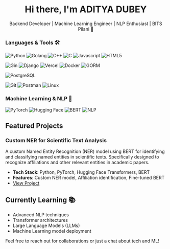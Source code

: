 <h1 align="center">Hi there, I'm ADITYA DUBEY </h1>

<p align="center">Backend Developer | Machine Learning Engineer | NLP Enthusiast | BITS Pilani 🚀</p>

### Languages & Tools 🛠

![Python](https://img.shields.io/badge/-Python-05122A?style=flat&logo=python&logoWidth=80)  ![Golang](https://img.shields.io/badge/-Golang-05122A?style=flat&logo=go&logoColor=white&logoWidth=80) ![C++](https://img.shields.io/badge/-C++-05122A?style=flat&logo=c%2B%2B&logoColor=00599C&logoWidth=80) ![C](https://img.shields.io/badge/-C-05122A?style=flat&logo=c&logoWidth=80) ![Javascript](https://img.shields.io/badge/-JavaScript-05122A?style=flat&logo=javascript&logoWidth=80) ![HTML5](https://img.shields.io/badge/-HTML5-05122A?style=flat&logo=html5&logoWidth=80)
&nbsp;

![Gin](https://img.shields.io/badge/-Gin-05122A?style=flat&logo=go&logoColor=white&logoWidth=80) ![Django](https://img.shields.io/badge/-Django-05122A?style=flat&logo=django&logoWidth=80) ![Vercel](https://img.shields.io/badge/-Vercel-05122A?style=flat&logo=vercel&logoWidth=80) 
![Docker](https://img.shields.io/badge/-Docker-05122A?style=flat&logo=docker&logoWidth=80) ![GORM](https://img.shields.io/badge/-GORM-05122A?style=flat&logo=go&logoColor=white&logoWidth=80)

![PostgreSQL](https://img.shields.io/badge/-PostgreSQL-05122A?style=flat&logo=postgresql&logoWidth=80)&nbsp;

![Git](https://img.shields.io/badge/-Git-05122A?style=flat&logo=git&logoWidth=80)   ![Postman](https://img.shields.io/badge/-Postman-05122A?style=flat&logo=postman&logoWidth=80) ![Linux](https://img.shields.io/badge/-Linux-05122A?style=flat&logo=linux&logoColor=white&logoWidth=80)&nbsp;

### Machine Learning & NLP 🧠

![PyTorch](https://img.shields.io/badge/-PyTorch-05122A?style=flat&logo=pytorch&logoWidth=80) ![Hugging Face](https://img.shields.io/badge/-Hugging%20Face-05122A?style=flat&logo=huggingface&logoWidth=80) ![BERT](https://img.shields.io/badge/-BERT-05122A?style=flat&logo=transformer&logoWidth=80) ![NLP](https://img.shields.io/badge/-NLP-05122A?style=flat&logo=naturallanguageprocessing&logoWidth=80)

## Featured Projects

### Custom NER for Scientific Text Analysis

A custom Named Entity Recognition (NER) model using BERT for identifying and classifying named entities in scientific texts. Specifically designed to recognize affiliations and other relevant entities in academic papers.

- **Tech Stack**: Python, PyTorch, Hugging Face Transformers, BERT
- **Features**: Custom NER model, Affiliation identification, Fine-tuned BERT
- [View Project](https://github.com/vasudeywos/Custom_NER)

## Currently Learning 📚

- Advanced NLP techniques
- Transformer architectures
- Large Language Models (LLMs)
- Machine Learning model deployment

Feel free to reach out for collaborations or just a chat about tech and ML!
